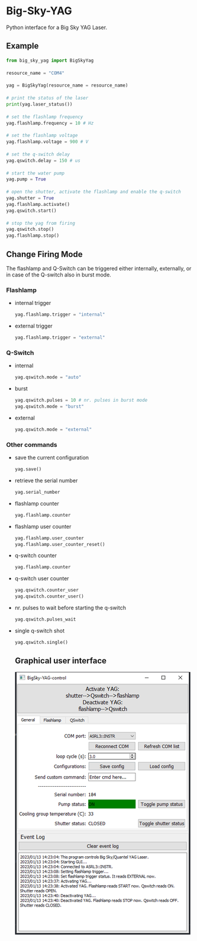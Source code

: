 # Big-Sky-YAG
 Python interface for a Big Sky YAG Laser.

## Example
```Python
from big_sky_yag import BigSkyYag

resource_name = "COM4"

yag = BigSkyYag(resource_name = resource_name)

# print the status of the laser
print(yag.laser_status())

# set the flashlamp frequency
yag.flashlamp.frequency = 10 # Hz

# set the flashlamp voltage
yag.flashlamp.voltage = 900 # V

# set the q-switch delay
yag.qswitch.delay = 150 # us

# start the water pump
yag.pump = True

# open the shutter, activate the flashlamp and enable the q-switch
yag.shutter = True
yag.flashlamp.activate()
yag.qswitch.start()

# stop the yag from firing
yag.qswitch.stop()
yag.flashlamp.stop()
```

## Change Firing Mode
The flashlamp and Q-Switch can be triggered either internally, externally, or in case of the Q-switch also in burst mode.
### Flashlamp
* internal trigger 
  ``` Python
  yag.flashlamp.trigger = "internal"
  ```
* external trigger
    ``` Python
  yag.flashlamp.trigger = "external"
  ```

### Q-Switch
* internal
  ```Python
  yag.qswitch.mode = "auto"
  ```
* burst
  ```Python
  yag.qswitch.pulses = 10 # nr. pulses in burst mode
  yag.qswitch.mode = "burst"
  ```
* external
  ```Python
  yag.qswitch.mode = "external"
  ```

### Other commands
* save the current configuration
  ```Python
  yag.save()
  ```
* retrieve the serial number
  ```Python
  yag.serial_number
  ```
* flashlamp counter
  ```Python
  yag.flashlamp.counter
  ```
* flashlamp user counter
  ```Python
  yag.flashlamp.user_counter
  yag.flashlamp.user_counter_reset()
  ```
* q-switch counter
  ```Python
  yag.flashlamp.counter
  ```
* q-switch user counter
  ```Python
  yag.qswitch.counter_user
  yag.qswitch.counter_user()
  ```
* nr. pulses to wait before starting the q-switch
  ```Python
  yag.qswitch.pulses_wait
  ```
* single q-switch shot
  ```Python
  yag.qswitch.single()
  ```

  ## Graphical user interface
  ![](docs/gui-screenshot.PNG)
